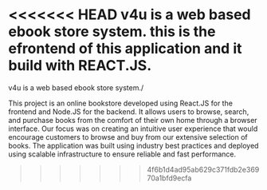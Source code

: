 <<<<<<< HEAD
v4u is a web based ebook store system.
this is the efrontend of this application and it build with REACT.JS.
=======
v4u is a web based ebook store system./


This project is an online bookstore developed using React.JS for the frontend and Node.JS for the backend. It allows users to browse, search, and purchase books from the comfort of their own home through a browser interface. Our focus was on creating an intuitive user experience that would encourage customers to browse and buy from our extensive selection of books. The application was built using industry best practices and deployed using scalable infrastructure to ensure reliable and fast performance.
>>>>>>> 4f6b1d4ad95ab629c371fdb2e36970a1bfd9ecfa
